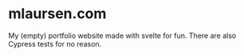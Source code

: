 # mlaursen.com

My (empty) portfolio website made with svelte for fun. There are also Cypress
tests for no reason.
